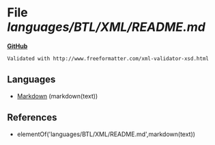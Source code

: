 # File _languages/BTL/XML/README.md_
**[GitHub](https://github.com/softlang/yas/blob/master/languages/BTL/XML/README.md)**
```
Validated with http://www.freeformatter.com/xml-validator-xsd.html
```

## Languages
* [Markdown](../languages/Markdown.md) (markdown(text))

## References
* elementOf('languages/BTL/XML/README.md',markdown(text))
